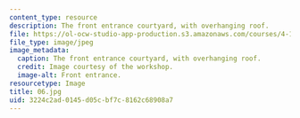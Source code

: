 ```yaml
---
content_type: resource
description: The front entrance courtyard, with overhanging roof.
file: https://ol-ocw-studio-app-production.s3.amazonaws.com/courses/4-170-ecuador-workshop-fall-2006/3224c2ad0145d05cbf7c8162c68908a7_06.jpg
file_type: image/jpeg
image_metadata:
  caption: The front entrance courtyard, with overhanging roof.
  credit: Image courtesy of the workshop.
  image-alt: Front entrance.
resourcetype: Image
title: 06.jpg
uid: 3224c2ad-0145-d05c-bf7c-8162c68908a7
---
```

